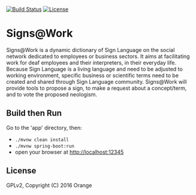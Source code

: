 [![Build Status](https://travis-ci.org/Orange-OpenSource/signs-at-work-social-network-dictionnary.svg?branch=master)](https://travis-ci.org/Orange-OpenSource/signs-at-work-social-network-dictionnary)
[![License](https://img.shields.io/aur/license/yaourt.svg?maxAge=2592000)](https://github.com/Orange-OpenSource/spring-security-formlogin-restbasic/blob/master/LICENSE.TXT)

# Signs@Work
Signs@Work is a dynamic dictionary of Sign Language on the social network dedicated to employees or business sectors.
It aims at facilitating work for deaf employees and their interpreters, in their everyday life. 
Because Sign Language is a living language and need to be adjusted to working environment, specific business or scientific terms need to be created and shared through Sign Language community.
Signs@Work will provide tools to propose a sign, to make a request about a concept/term, and to vote the proposed neologism.

## Build then Run
Go to the 'app' directory, then:
 - ```./mvnw clean install```
 - ```./mvnw spring-boot:run```
 - open your browser at [http://localhost:12345](http://localhost:12345)

## License
GPLv2, Copyright (C) 2016 Orange
